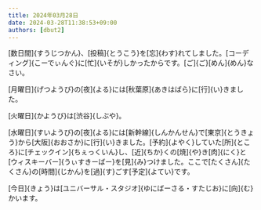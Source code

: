 ```yaml
---
title: 2024年03月28日
date: 2024-03-28T11:38:53+09:00
authors: [dbut2]
---
```

[数日間]{すうじつかん}、[投稿]{とうこう}を[忘]{わす}れてしました。[コーディング]{こーでぃんぐ}に[忙]{いそが}しかったからです。[ご]{ご}[めん]{めん}なさい。

[月曜日]{げつようび}の[夜]{よる}には[秋葉原]{あきはばら}に[行]{い}きました。

[火曜日]{かようび}は[渋谷]{しぶや}。

[水曜日]{すいようび}の[夜]{よる}には[新幹線]{しんかんせん}で[東京]{とうきょう}から[大阪]{おおさか}に[行]{い}きました。[予約]{よやく}していた[所]{ところ}に[チェックイン]{ちぇっくいん}し、[近]{ちか}くの[焼]{や}き[肉]{にく}と[ウィスキーバー]{うぃすきーばー}を[見]{み}つけました。ここで[たくさん]{たくさん}の[時間]{じかん}を[過]{す}ごす[予定]{よてい}です。

[今日]{きょう}は[ユニバーサル・スタジオ]{ゆにばーさる・すたじお}に[向]{む}かいます。